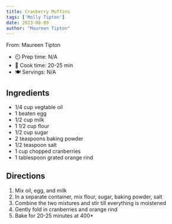 ```yaml
---
title: Cranberry Muffins
tags: ['Molly Tipton']
date: 2023-08-09
author: "Maureen Tipton"
---
```

From: Maureen Tipton

- ⏲️ Prep time: N/A
- 🍳 Cook time: 20-25 min
- 🍽️ Servings: N/A

## Ingredients

- 1/4 cup vegtable oil
- 1 beaten egg
- 1/2 cup milk
- 1 1/2 cup flour
- 1/2 cup sugar
- 2 teaspoons baking powder
- 1/2 teaspoon salt
- 1 cup chopped cranberries
- 1 tablespoon grated orange rind

## Directions

1. Mix oil, egg, and milk
2. In a separate container, mix flour, sugar, baking powder, salt
3. Combine the two mixtures and stir till everything is moistened
4. Gently fold in cranberries and orange rind
4. Bake for 20-25 minutes at 400*
